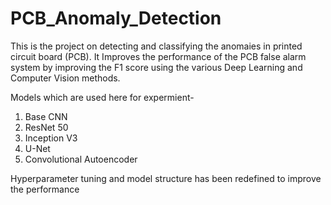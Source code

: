 # PCB_Anomaly_Detection
This is the project on detecting and classifying the anomaies in printed circuit board (PCB).
It Improves the performance of the PCB false alarm system by improving the F1 score using the various Deep Learning and Computer Vision methods.

Models which are used here for expermient-
  1. Base CNN
  2. ResNet 50
  3. Inception V3
  4. U-Net
  5. Convolutional Autoencoder
  
  Hyperparameter tuning and model structure has been redefined to improve the performance
  
